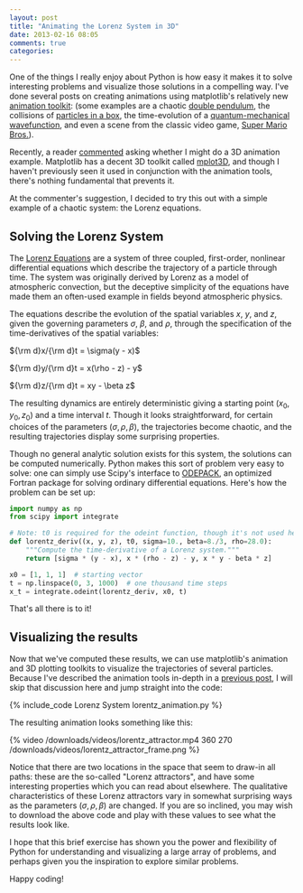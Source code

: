 ```yaml
---
layout: post
title: "Animating the Lorenz System in 3D"
date: 2013-02-16 08:05
comments: true
categories: 
---
```


One of the things I really enjoy about Python is how easy it makes it to solve
interesting problems and visualize those solutions in a compelling way. I've
done several posts on creating animations using matplotlib's relatively new
[animation toolkit](http://matplotlib.sourceforge.net/api/animation_api.html):
(some examples are a chaotic
[double pendulum](/blog/2012/08/18/matplotlib-animation-tutorial/),
the collisions of
[particles in a box](/blog/2012/08/18/matplotlib-animation-tutorial/),
the time-evolution of a
[quantum-mechanical wavefunction](/blog/2012/09/05/quantum-python/),
and even a scene from the classic video game,
[Super Mario Bros.](/blog/2013/01/13/hacking-super-mario-bros-with-python/)).

Recently, a reader [commented](/blog/2012/08/18/matplotlib-animation-tutorial/#comment-799781196) asking whether I might do a 3D animation example.  Matplotlib
has a decent 3D toolkit called
[mplot3D](http://matplotlib.org/mpl_toolkits/mplot3d/index.html),
and though I haven't previously seen it used in conjunction with the
animation tools, there's nothing fundamental that prevents it.

At the commenter's suggestion, I decided to try this out with a simple
example of a chaotic system: the Lorenz equations.

<!-- more -->

## Solving the Lorenz System ##
The [Lorenz Equations](http://en.wikipedia.org/wiki/Lorenz_system) are a
system of three coupled, first-order, nonlinear differential equations
which describe the trajectory of a particle through time.
The system was originally derived by Lorenz as a model
of atmospheric convection, but the deceptive simplicity
of the equations have made them an often-used example in fields beyond
atmospheric physics.

The equations describe the evolution of the spatial variables $x$, $y$,
and $z$, given the governing parameters $\sigma$, $\beta$, and $\rho$,
through the specification of the time-derivatives of the spatial variables:

${\rm d}x/{\rm d}t = \sigma(y - x)$

${\rm d}y/{\rm d}t = x(\rho - z) - y$

${\rm d}z/{\rm d}t = xy - \beta z$

The resulting dynamics are entirely deterministic giving a starting point
$(x_0, y_0, z_0)$ and a time interval $t$.  Though it looks straightforward,
for certain choices of the parameters $(\sigma, \rho, \beta)$, the
trajectories become chaotic, and the resulting trajectories display some
surprising properties.

Though no general analytic solution exists for this system, the solutions
can be computed numerically.
Python makes this sort of problem very easy to solve: one can
simply use Scipy's interface to
[ODEPACK](https://computation.llnl.gov/casc/odepack/odepack_home.html),
an optimized Fortran package for solving ordinary differential equations.
Here's how the problem can be set up:

``` python
import numpy as np
from scipy import integrate

# Note: t0 is required for the odeint function, though it's not used here.
def lorentz_deriv((x, y, z), t0, sigma=10., beta=8./3, rho=28.0):
    """Compute the time-derivative of a Lorenz system."""
    return [sigma * (y - x), x * (rho - z) - y, x * y - beta * z]

x0 = [1, 1, 1]  # starting vector
t = np.linspace(0, 3, 1000)  # one thousand time steps
x_t = integrate.odeint(lorentz_deriv, x0, t)
```

That's all there is to it!

## Visualizing the results ##
Now that we've computed these results, we can use matplotlib's
animation and 3D plotting toolkits
to visualize the trajectories of several particles.  Because
I've described the animation tools in-depth in a
[previous post](/blog/2012/08/18/matplotlib-animation-tutorial/),
I will skip that discussion here and jump straight into the code:

{% include_code Lorenz System lorentz_animation.py %}

The resulting animation looks something like this:

{% video /downloads/videos/lorentz_attractor.mp4 360 270 /downloads/videos/lorentz_attractor_frame.png %}

Notice that there are two locations in the space that seem to draw-in all
paths: these are the so-called "Lorenz attractors", and have some interesting
properties which you can read about elsewhere.  The qualitative
characteristics of these Lorenz attractors
vary in somewhat surprising ways as the parameters
$(\sigma, \rho, \beta)$ are changed.  If you are so inclined, you may
wish to download the above code and play with these values to see what
the results look like.

I hope that this brief exercise has shown you the power and flexibility of
Python for understanding and visualizing a large array of problems, and
perhaps given you the inspiration to explore similar problems.

Happy coding!